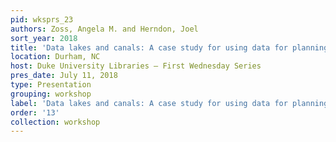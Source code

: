 ```yaml
---
pid: wksprs_23
authors: Zoss, Angela M. and Herndon, Joel
sort_year: 2018
title: 'Data lakes and canals: A case study for using data for planning and assessment'
location: Durham, NC
host: Duke University Libraries – First Wednesday Series
pres_date: July 11, 2018
type: Presentation
grouping: workshop
label: 'Data lakes and canals: A case study for using data for planning and assessment'
order: '13'
collection: workshop
---
```

